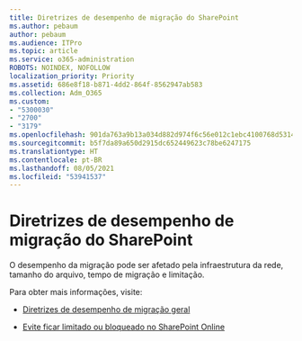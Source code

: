 ```yaml
---
title: Diretrizes de desempenho de migração do SharePoint
ms.author: pebaum
author: pebaum
ms.audience: ITPro
ms.topic: article
ms.service: o365-administration
ROBOTS: NOINDEX, NOFOLLOW
localization_priority: Priority
ms.assetid: 686e8f18-b871-4dd2-864f-8562947ab583
ms.collection: Adm_O365
ms.custom:
- "5300030"
- "2700"
- "3179"
ms.openlocfilehash: 901da763a9b13a034d882d974f6c56e012c1ebc4100768d5314a2e8fa80bdb31
ms.sourcegitcommit: b5f7da89a650d2915dc652449623c78be6247175
ms.translationtype: HT
ms.contentlocale: pt-BR
ms.lasthandoff: 08/05/2021
ms.locfileid: "53941537"
---
```

# <a name="sharepoint-migration-performance-guidance"></a>Diretrizes de desempenho de migração do SharePoint

O desempenho da migração pode ser afetado pela infraestrutura da rede, tamanho do arquivo, tempo de migração e limitação.

Para obter mais informações, visite:

- [Diretrizes de desempenho de migração geral](https://docs.microsoft.com/sharepointmigration/sharepoint-online-and-onedrive-migration-speed)

- [Evite ficar limitado ou bloqueado no SharePoint Online](https://docs.microsoft.com/sharepoint/dev/general-development/how-to-avoid-getting-throttled-or-blocked-in-sharepoint-online)
